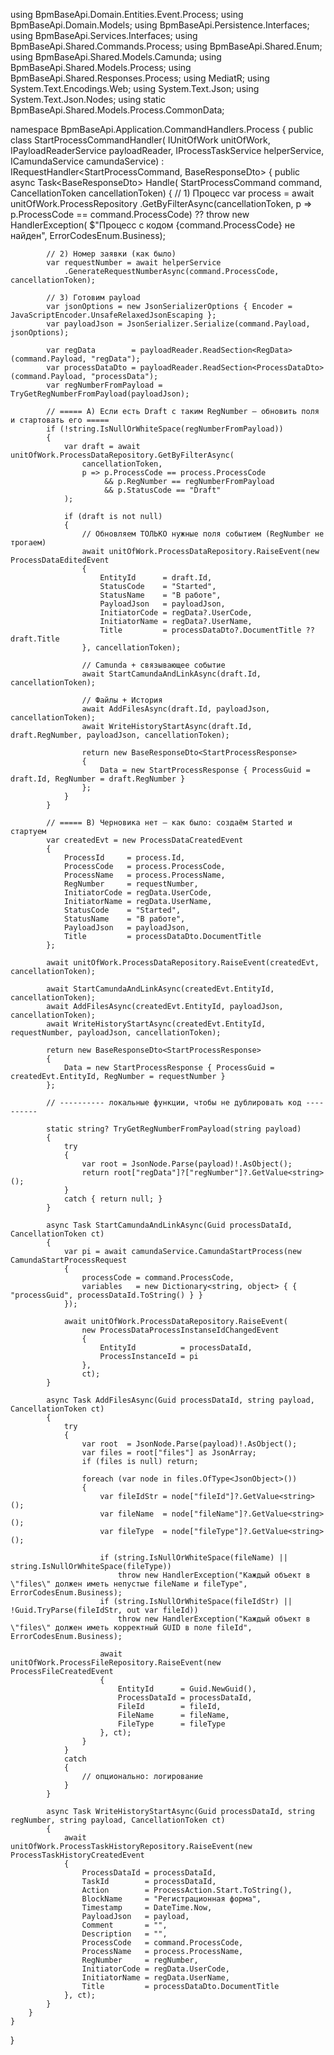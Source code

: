 using BpmBaseApi.Domain.Entities.Event.Process;
using BpmBaseApi.Domain.Models;
using BpmBaseApi.Persistence.Interfaces;
using BpmBaseApi.Services.Interfaces;
using BpmBaseApi.Shared.Commands.Process;
using BpmBaseApi.Shared.Enum;
using BpmBaseApi.Shared.Models.Camunda;
using BpmBaseApi.Shared.Models.Process;
using BpmBaseApi.Shared.Responses.Process;
using MediatR;
using System.Text.Encodings.Web;
using System.Text.Json;
using System.Text.Json.Nodes;
using static BpmBaseApi.Shared.Models.Process.CommonData;

namespace BpmBaseApi.Application.CommandHandlers.Process
{
    public class StartProcessCommandHandler(
        IUnitOfWork unitOfWork,
        IPayloadReaderService payloadReader,
        IProcessTaskService helperService,
        ICamundaService camundaService)
        : IRequestHandler<StartProcessCommand, BaseResponseDto<StartProcessResponse>>
    {
        public async Task<BaseResponseDto<StartProcessResponse>> Handle(
            StartProcessCommand command,
            CancellationToken cancellationToken)
        {
            // 1) Процесс
            var process = await unitOfWork.ProcessRepository
                .GetByFilterAsync(cancellationToken, p => p.ProcessCode == command.ProcessCode)
                ?? throw new HandlerException(
                    $"Процесс с кодом {command.ProcessCode} не найден",
                    ErrorCodesEnum.Business);

            // 2) Номер заявки (как было)
            var requestNumber = await helperService
                .GenerateRequestNumberAsync(command.ProcessCode, cancellationToken);

            // 3) Готовим payload
            var jsonOptions = new JsonSerializerOptions { Encoder = JavaScriptEncoder.UnsafeRelaxedJsonEscaping };
            var payloadJson = JsonSerializer.Serialize(command.Payload, jsonOptions);

            var regData        = payloadReader.ReadSection<RegData>(command.Payload, "regData");
            var processDataDto = payloadReader.ReadSection<ProcessDataDto>(command.Payload, "processData");
            var regNumberFromPayload = TryGetRegNumberFromPayload(payloadJson);

            // ===== A) Если есть Draft с таким RegNumber — обновить поля и стартовать его =====
            if (!string.IsNullOrWhiteSpace(regNumberFromPayload))
            {
                var draft = await unitOfWork.ProcessDataRepository.GetByFilterAsync(
                    cancellationToken,
                    p => p.ProcessCode == process.ProcessCode
                         && p.RegNumber == regNumberFromPayload
                         && p.StatusCode == "Draft"
                );

                if (draft is not null)
                {
                    // Обновляем ТОЛЬКО нужные поля событием (RegNumber не трогаем)
                    await unitOfWork.ProcessDataRepository.RaiseEvent(new ProcessDataEditedEvent
                    {
                        EntityId      = draft.Id,
                        StatusCode    = "Started",
                        StatusName    = "В работе",
                        PayloadJson   = payloadJson,
                        InitiatorCode = regData?.UserCode,
                        InitiatorName = regData?.UserName,
                        Title         = processDataDto?.DocumentTitle ?? draft.Title
                    }, cancellationToken);

                    // Camunda + связывающее событие
                    await StartCamundaAndLinkAsync(draft.Id, cancellationToken);

                    // Файлы + История
                    await AddFilesAsync(draft.Id, payloadJson, cancellationToken);
                    await WriteHistoryStartAsync(draft.Id, draft.RegNumber, payloadJson, cancellationToken);

                    return new BaseResponseDto<StartProcessResponse>
                    {
                        Data = new StartProcessResponse { ProcessGuid = draft.Id, RegNumber = draft.RegNumber }
                    };
                }
            }

            // ===== B) Черновика нет — как было: создаём Started и стартуем
            var createdEvt = new ProcessDataCreatedEvent
            {
                ProcessId     = process.Id,
                ProcessCode   = process.ProcessCode,
                ProcessName   = process.ProcessName,
                RegNumber     = requestNumber,
                InitiatorCode = regData.UserCode,
                InitiatorName = regData.UserName,
                StatusCode    = "Started",
                StatusName    = "В работе",
                PayloadJson   = payloadJson,
                Title         = processDataDto.DocumentTitle
            };

            await unitOfWork.ProcessDataRepository.RaiseEvent(createdEvt, cancellationToken);

            await StartCamundaAndLinkAsync(createdEvt.EntityId, cancellationToken);
            await AddFilesAsync(createdEvt.EntityId, payloadJson, cancellationToken);
            await WriteHistoryStartAsync(createdEvt.EntityId, requestNumber, payloadJson, cancellationToken);

            return new BaseResponseDto<StartProcessResponse>
            {
                Data = new StartProcessResponse { ProcessGuid = createdEvt.EntityId, RegNumber = requestNumber }
            };

            // ---------- локальные функции, чтобы не дублировать код ----------

            static string? TryGetRegNumberFromPayload(string payload)
            {
                try
                {
                    var root = JsonNode.Parse(payload)!.AsObject();
                    return root["regData"]?["regNumber"]?.GetValue<string>();
                }
                catch { return null; }
            }

            async Task StartCamundaAndLinkAsync(Guid processDataId, CancellationToken ct)
            {
                var pi = await camundaService.CamundaStartProcess(new CamundaStartProcessRequest
                {
                    processCode = command.ProcessCode,
                    variables   = new Dictionary<string, object> { { "processGuid", processDataId.ToString() } }
                });

                await unitOfWork.ProcessDataRepository.RaiseEvent(
                    new ProcessDataProcessInstanseIdChangedEvent
                    {
                        EntityId          = processDataId,
                        ProcessInstanceId = pi
                    },
                    ct);
            }

            async Task AddFilesAsync(Guid processDataId, string payload, CancellationToken ct)
            {
                try
                {
                    var root  = JsonNode.Parse(payload)!.AsObject();
                    var files = root["files"] as JsonArray;
                    if (files is null) return;

                    foreach (var node in files.OfType<JsonObject>())
                    {
                        var fileIdStr = node["fileId"]?.GetValue<string>();
                        var fileName  = node["fileName"]?.GetValue<string>();
                        var fileType  = node["fileType"]?.GetValue<string>();

                        if (string.IsNullOrWhiteSpace(fileName) || string.IsNullOrWhiteSpace(fileType))
                            throw new HandlerException("Каждый объект в \"files\" должен иметь непустые fileName и fileType", ErrorCodesEnum.Business);
                        if (string.IsNullOrWhiteSpace(fileIdStr) || !Guid.TryParse(fileIdStr, out var fileId))
                            throw new HandlerException("Каждый объект в \"files\" должен иметь корректный GUID в поле fileId", ErrorCodesEnum.Business);

                        await unitOfWork.ProcessFileRepository.RaiseEvent(new ProcessFileCreatedEvent
                        {
                            EntityId      = Guid.NewGuid(),
                            ProcessDataId = processDataId,
                            FileId        = fileId,
                            FileName      = fileName,
                            FileType      = fileType
                        }, ct);
                    }
                }
                catch
                {
                    // опционально: логирование
                }
            }

            async Task WriteHistoryStartAsync(Guid processDataId, string regNumber, string payload, CancellationToken ct)
            {
                await unitOfWork.ProcessTaskHistoryRepository.RaiseEvent(new ProcessTaskHistoryCreatedEvent
                {
                    ProcessDataId = processDataId,
                    TaskId        = processDataId,
                    Action        = ProcessAction.Start.ToString(),
                    BlockName     = "Регистрационная форма",
                    Timestamp     = DateTime.Now,
                    PayloadJson   = payload,
                    Comment       = "",
                    Description   = "",
                    ProcessCode   = command.ProcessCode,
                    ProcessName   = process.ProcessName,
                    RegNumber     = regNumber,
                    InitiatorCode = regData.UserCode,
                    InitiatorName = regData.UserName,
                    Title         = processDataDto.DocumentTitle
                }, ct);
            }
        }
    }
}
